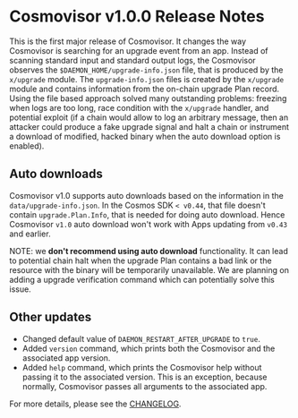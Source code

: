 # Cosmovisor v1.0.0 Release Notes

This is the first major release of Cosmovisor.
It changes the way Cosmovisor is searching for an upgrade event from an app.
Instead of scanning standard input and standard output logs, the Cosmovisor
observes the `$DAEMON_HOME/upgrade-info.json` file, that is produced by the
`x/upgrade` module. The `upgrade-info.json` files is created by the `x/upgrade`
module and contains information from the on-chain upgrade Plan record.
Using the file based approach solved many outstanding problems: freezing when
logs are too long, race condition with the `x/upgrade` handler, and potential
exploit (if a chain would allow to log an arbitrary message, then an attacker
could produce a fake upgrade signal and halt a chain or instrument a download
of modified, hacked binary when the auto download option is enabled).

## Auto downloads

Cosmovisor v1.0 supports auto downloads based on the information in the
`data/upgrade-info.json`. In the Cosmos SDK `< v0.44`, that file doesn't contain
`upgrade.Plan.Info`, that is needed for doing auto download. Hence Cosmovisor `v1.0`
auto download won't work with Apps updating from `v0.43` and earlier.

NOTE: we **don't recommend using auto download** functionality. It can lead to potential
chain halt when the upgrade Plan contains a bad link or the resource with the
binary will be temporarily unavailable. We are planning on adding a upgrade
verification command which can potentially solve this issue.


## Other updates

+ Changed default value of `DAEMON_RESTART_AFTER_UPGRADE` to `true`.
+ Added `version` command, which prints both the Cosmovisor and the associated app version.
+ Added `help`  command, which prints the Cosmovisor help without passing it to the associated version. This is an exception, because normally, Cosmovisor passes all arguments to the associated app.

For more details, please see the [CHANGELOG](https://github.com/cosmos/cosmos-sdk/blob/cosmovisor/v1.0.0/cosmovisor/CHANGELOG.md).
